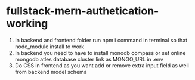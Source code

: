 # fullstack-mern-authetication-working

 1. In backend and frontend folder run npm i command in terminal so that node_module install to work
 2. In backend you need to have to install monodb compass or set online mongodb atles database cluster link as MONGO_URL in .env 
 3. Do CSS in frontend as you want add or remove extra input field as well from backend model schema
